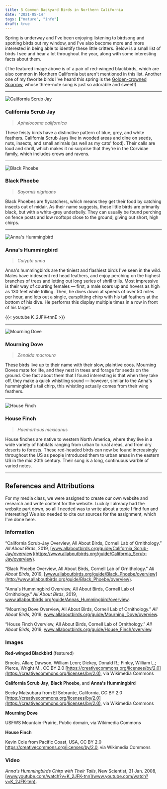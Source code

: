 ```yaml
---
title: 5 Common Backyard Birds in Northern California
date: '2021-05-14'
tags: ["nature", "info"]
draft: true
---
```


Spring is underway and I've been enjoying listening to birdsong and spotting birds out my window, and I've also become more and more interested in being able to identify these little critters. Below is a small list of birds I see and hear a lot throughout the year, along with some interesting facts about them. 

(The featured image above is of a pair of red-winged blackbirds, which are also common in Northern California but aren't mentioned in this list. Another one of my favorite birds I've heard this spring is the [Golden-crowned Sparrow](https://www.allaboutbirds.org/guide/Golden-crowned_Sparrow/overview), whose three-note song is just so adorable and sweet!)

---

![California Scrub Jay](california-scrub-jay.png)

### California Scrub Jay

> *Aphelocoma californica*

These feisty birds have a distinctive pattern of blue, grey, and white feathers. California Scrub Jays live in wooded areas and dine on seeds, nuts, insects, and small animals (as well as my cats' food). Their calls are loud and shrill, which makes it no surprise that they're in the Corvidae family, which includes crows and ravens.

---

![Black Phoebe](black-phoebe.png)

### Black Phoebe

> *Sayornis nigricans*

Black Phoebes are flycatchers, which means they get their food by catching insects out of midair. As their name suggests, these little birds are primarily black, but with a white-grey underbelly. They can usually be found perching on fence posts and low rooftops close to the ground, giving out short, high chirps.

---

![Anna's Hummingbird](annas-hummingbird.png)

### Anna's Hummingbird

> *Calypte anna*

Anna's hummingbirds are the tiniest and flashiest birds I've seen in the wild. Males have iridescent red head feathers, and enjoy perching on the highest branches of trees and letting out long series of shrill trills. Most impressive is their way of courting females — first, a male soars up and hovers as high as 130 feet while trilling. Then, he dives down at speeds of over 50 miles per hour, and lets out a single, earsplitting chirp with his tail feathers at the bottom of his dive. He performs this display multiple times in a row in front of his target.

{{< youtube K_2JFK-tnnE >}}

---

![Mourning Dove](mourning-dove.png)

### Mourning Dove

> *Zenaida macroura*

These birds live up to their name with their slow, plaintive coos. Mourning Doves mate for life, and they nest in trees and forage for seeds on the ground. One fact about them that I found interesting is that when they take off, they make a quick whistling sound — however, similar to the Anna's hummingbird's tail chirp, this whistling actually comes from their wing feathers.

---

![House Finch](house-finch.png)

### House Finch

> *Haemorhous mexicanus*

House finches are native to western North America, where they live in a wide variety of habitats ranging from urban to rural areas, and from dry deserts to forests. These red-headed birds can now be found increasingly throughout the US as people introduced them to urban areas in the eastern US in the mid 20th century. Their song is a long, continuous warble of varied notes.

---

## References and Attributions

For my media class, we were assigned to create our own website and research and write content for the website. Luckily I already had the website part down, so all I needed was to write about a topic I find fun and interesting! We also needed to cite our sources for the assignment, which I've done here.

### Information

“California Scrub-Jay Overview, All About Birds, Cornell Lab of Ornithology.” *All About Birds*, 2019, [www.allaboutbirds.org/guide/California_Scrub-Jay/overview](https://www.allaboutbirds.org/guide/California_Scrub-Jay/overview).

“Black Phoebe Overview, All About Birds, Cornell Lab of Ornithology.” *All About Birds*, 2019, [www.allaboutbirds.org/guide/Black_Phoebe/overview](http://www.allaboutbirds.org/guide/Black_Phoebe/overview).

“Anna's Hummingbird Overview, All About Birds, Cornell Lab of Ornithology.” *All About Birds*, 2019, www.allaboutbirds.org/guide/Annas_Hummingbird/overview.

“Mourning Dove Overview, All About Birds, Cornell Lab of Ornithology.” *All About Birds*, 2019, www.allaboutbirds.org/guide/Mourning_Dove/overview.

“House Finch Overview, All About Birds, Cornell Lab of Ornithology.” *All About Birds*, 2019, www.allaboutbirds.org/guide/House_Finch/overview.

### Images

**Red-winged Blackbird** (featured)

Brooks, Allan; Dawson, William Leon; Dickey, Donald R.; Finley, William L.; Pierce, Wright M., CC BY 2.0 [https://creativecommons.org/licenses/by/2.0](https://creativecommons.org/licenses/by/2.0), via Wikimedia Commons

**California Scrub Jay**, **Black Phoebe**, and **Anna's Hummingbird**

Becky Matsubara from El Sobrante, California, CC BY 2.0 [https://creativecommons.org/licenses/by/2.0](https://creativecommons.org/licenses/by/2.0), via Wikimedia Commons

**Mourning Dove**

USFWS Mountain-Prairie, Public domain, via Wikimedia Commons

**House Finch**

Kevin Cole from Pacific Coast, USA, CC BY 2.0 https://creativecommons.org/licenses/by/2.0, via Wikimedia Commons

### Video

*Anna's Hummingbirds Chirp with Their Tails*, New Scientist, 31 Jan. 2008, [www.youtube.com/watch?v=K_2JFK-tnn](www.youtube.com/watch?v=K_2JFK-tnn). 
